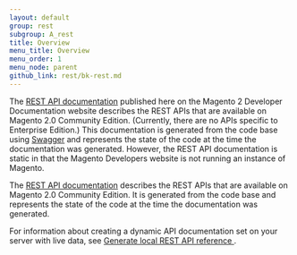 ```yaml
---
layout: default
group: rest
subgroup: A_rest
title: Overview
menu_title: Overview
menu_order: 1
menu_node: parent
github_link: rest/bk-rest.md
---
```


The [REST API documentation](http://devdocs.magento.com/swagger/index.html) published here on the Magento 2 Developer Documentation website describes the REST APIs that are available on Magento 2.0 Community Edition. (Currently, there are no APIs specific to Enterprise Edition.) This documentation is generated from the code base using [Swagger](http://swagger.io) and represents the state of the code at the time the documentation was generated. However, the REST API documentation is static in that the Magento Developers website is not running an instance of Magento.


The [REST API documentation](http://devdocs.magento.com/swagger/index.html) describes the REST APIs that are available on Magento 2.0 Community Edition. It is generated from the code base and represents the state of the code at the time the documentation was generated.

For information about creating a dynamic API documentation set on your server with live data, see 
[Generate local REST API reference
](generate-local.html).
